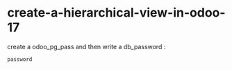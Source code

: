 # create-a-hierarchical-view-in-odoo-17

create a odoo_pg_pass and then write a db_password :

`password`